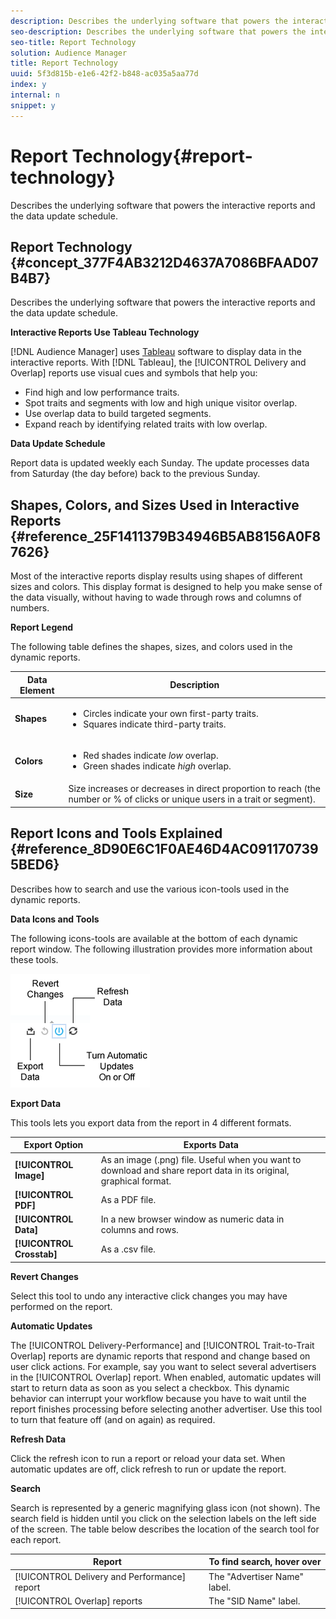 ```yaml
---
description: Describes the underlying software that powers the interactive reports and the data update schedule.
seo-description: Describes the underlying software that powers the interactive reports and the data update schedule.
seo-title: Report Technology
solution: Audience Manager
title: Report Technology
uuid: 5f3d815b-e1e6-42f2-b848-ac035a5aa77d
index: y
internal: n
snippet: y
---
```


# Report Technology{#report-technology}

Describes the underlying software that powers the interactive reports and the data update schedule.

## Report Technology {#concept_377F4AB3212D4637A7086BFAAD07B4B7}

Describes the underlying software that powers the interactive reports and the data update schedule.

<!-- 

c_report_technology.xml

 -->

**Interactive Reports Use Tableau Technology**

[!DNL Audience Manager] uses [Tableau](https://www.tableausoftware.com/) software to display data in the interactive reports. With [!DNL Tableau], the [!UICONTROL Delivery and Overlap] reports use visual cues and symbols that help you:

* Find high and low performance traits. 
* Spot traits and segments with low and high unique visitor overlap. 
* Use overlap data to build targeted segments. 
* Expand reach by identifying related traits with low overlap.

**Data Update Schedule**

Report data is updated weekly each Sunday. The update processes data from Saturday (the day before) back to the previous Sunday. 

## Shapes, Colors, and Sizes Used in Interactive Reports {#reference_25F1411379B34946B5AB8156A0F87626}

Most of the interactive reports display results using shapes of different sizes and colors. This display format is designed to help you make sense of the data visually, without having to wade through rows and columns of numbers.

<!-- 

r_legend.xml

 -->

**Report Legend**

The following table defines the shapes, sizes, and colors used in the dynamic reports. 

<table id="table_EC180A96E3784FC6B81FCFB546C4A3FA"> 
 <thead> 
  <tr> 
   <th colname="col1" class="entry"> Data Element </th> 
   <th colname="col2" class="entry"> Description </th> 
  </tr> 
 </thead>
 <tbody> 
  <tr> 
   <td colname="col1"> <b>Shapes</b> </td> 
   <td colname="col2"> 
    <ul id="ul_076773ABD0BB4CE6834ACFA8B3D6AC2E"> 
     <li id="li_BBAB37A6EC1549B48C0E4D3BFAF7062C">Circles indicate your own first-party traits. </li> 
     <li id="li_371331AE984A4A999CE0596EA13987E0">Squares indicate third-party traits. </li> 
    </ul> </td> 
  </tr> 
  <tr> 
   <td colname="col1"> <b>Colors</b> </td> 
   <td colname="col2"> 
    <ul id="ul_F5D243297F0C4E5A8EDCBD28A548869E"> 
     <li id="li_332EB873A35440E6BB6093E36A0FAC3D">Red shades indicate <i>low</i> overlap. </li> 
     <li id="li_29DFDB1218DF4069B5DCFF841D48EF56">Green shades indicate <i>high</i> overlap. </li> 
    </ul> </td> 
  </tr> 
  <tr> 
   <td colname="col1"> <b>Size</b> </td> 
   <td colname="col2"> Size increases or decreases in direct proportion to reach (the number or % of clicks or unique users in a trait or segment). </td> 
  </tr> 
 </tbody> 
</table>

## Report Icons and Tools Explained {#reference_8D90E6C1F0AE46D4AC0911707395BED6}

Describes how to search and use the various icon-tools used in the dynamic reports.

<a id="section_050E2A1E537E45188E6ED7F906730E6F"></a>

<!-- 

r_icons.xml

 -->

**Data Icons and Tools**

The following icons-tools are available at the bottom of each dynamic report window. The following illustration provides more information about these tools.

![](assets/tools_icons90.png)

**Export Data**

This tools lets you export data from the report in 4 different formats.  

|  Export Option  | Exports Data  |
|---|---|
| **[!UICONTROL Image]** | As an image (.png) file. Useful when you want to download and share report data in its original, graphical format.  |
| **[!UICONTROL PDF]** | As a PDF file.  |
| **[!UICONTROL Data]** | In a new browser window as numeric data in columns and rows.  |
| **[!UICONTROL Crosstab]** | As a .csv file.  |

**Revert Changes**

Select this tool to undo any interactive click changes you may have performed on the report.

**Automatic Updates**

The [!UICONTROL Delivery-Performance] and [!UICONTROL Trait-to-Trait Overlap] reports are dynamic reports that respond and change based on user click actions. For example, say you want to select several advertisers in the [!UICONTROL Overlap] report. When enabled, automatic updates will start to return data as soon as you select a checkbox. This dynamic behavior can interrupt your workflow because you have to wait until the report finishes processing before selecting another advertiser. Use this tool to turn that feature off (and on again) as required.

**Refresh Data**

Click the refresh icon to run a report or reload your data set. When automatic updates are off, click refresh to run or update the report.

**Search**

Search is represented by a generic magnifying glass icon (not shown). The search field is hidden until you click on the selection labels on the left side of the screen. The table below describes the location of the search tool for each report.  

|  Report  | To find search, hover over  |
|---|---|
| [!UICONTROL Delivery and Performance] report  | The "Advertiser Name" label.  |
| [!UICONTROL Overlap] reports  | The "SID Name" label.  |

